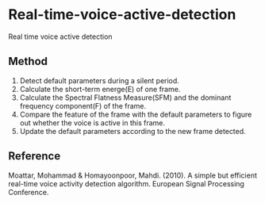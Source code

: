 # Real-time-voice-active-detection
 Real time voice active detection

## Method

1. Detect default parameters during a silent period.
2. Calculate the short-term energe(E) of one frame.
3. Calculate the Spectral Flatness Measure(SFM) and the dominant frequency component(F) of the frame.
4. Compare the feature of the frame with the default parameters to figure out whether the voice is active in this frame.
5. Update the default parameters according to the new frame detected. 



## Reference 

Moattar, Mohammad & Homayoonpoor, Mahdi. (2010). A simple but efficient real-time voice activity detection algorithm. European Signal Processing Conference. 